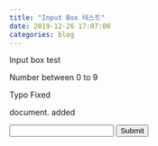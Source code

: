 ```yaml
---
title: "Input Box 테스트"
date: 2019-12-26 17:07:00
categories: blog
---
```


<script>
function validateForm() {
  var x = document.forms["inputTest"]["integer"].value;
  if(x >= 0 && x <= 9) {
    alert("Number is between 0 and 9");
    return false;
  }
  else {
    alert("No!");
    return true;
  }
}
</script>

Input box test

Number between 0 to 9

Typo Fixed

document. added

<form name="inputTest" onsubmit="return validateForm()">
<input type="text" name="integer">
<input type="submit" value="Submit">
</form>
